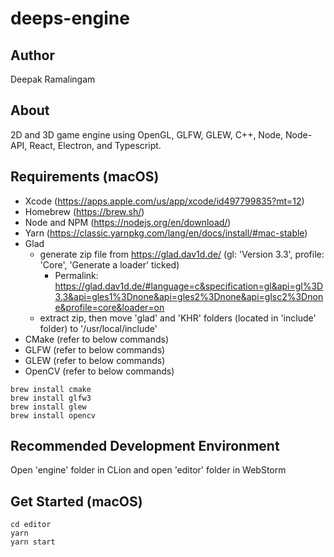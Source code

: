 # deeps-engine

## Author
Deepak Ramalingam

## About
2D and 3D game engine using OpenGL, GLFW, GLEW, C++, Node, Node-API, React, Electron, and Typescript.

## Requirements (macOS)

- Xcode (https://apps.apple.com/us/app/xcode/id497799835?mt=12)
- Homebrew (https://brew.sh/)
- Node and NPM (https://nodejs.org/en/download/)
- Yarn (https://classic.yarnpkg.com/lang/en/docs/install/#mac-stable)
- Glad
  - generate zip file from https://glad.dav1d.de/ (gl: 'Version 3.3', profile: 'Core', 'Generate a loader' ticked)
    - Permalink: https://glad.dav1d.de/#language=c&specification=gl&api=gl%3D3.3&api=gles1%3Dnone&api=gles2%3Dnone&api=glsc2%3Dnone&profile=core&loader=on
  - extract zip, then move 'glad' and 'KHR' folders (located in 'include' folder) to '/usr/local/include'
- CMake (refer to below commands)
- GLFW (refer to below commands)
- GLEW (refer to below commands)
- OpenCV (refer to below commands)

```
brew install cmake
brew install glfw3
brew install glew
brew install opencv
```

## Recommended Development Environment

Open 'engine' folder in CLion and open 'editor' folder in WebStorm

## Get Started (macOS)

```
cd editor
yarn
yarn start
```
